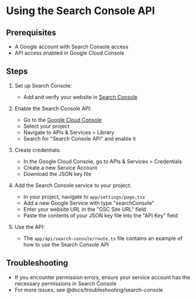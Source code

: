 # Using the Search Console API

## Prerequisites
- A Google account with Search Console access
- API access enabled in Google Cloud Console

## Steps

1. Set up Search Console:
   - Add and verify your website in [Search Console](https://search.google.com/search-console)

2. Enable the Search Console API:
   - Go to the [Google Cloud Console](https://console.cloud.google.com/)
   - Select your project
   - Navigate to APIs & Services > Library
   - Search for "Search Console API" and enable it

3. Create credentials:
   - In the Google Cloud Console, go to APIs & Services > Credentials
   - Create a new Service Account
   - Download the JSON key file

4. Add the Search Console service to your project:
   - In your project, navigate to `app/settings/page.tsx`
   - Add a new Google Service with type "searchConsole"
   - Enter your website URL in the "GSC Site URL" field
   - Paste the contents of your JSON key file into the "API Key" field

5. Use the API:
   - The `app/api/search-console/route.ts` file contains an example of how to use the Search Console API

## Troubleshooting
- If you encounter permission errors, ensure your service account has the necessary permissions in Search Console
- For more issues, see @docs/troubleshooting/search-console